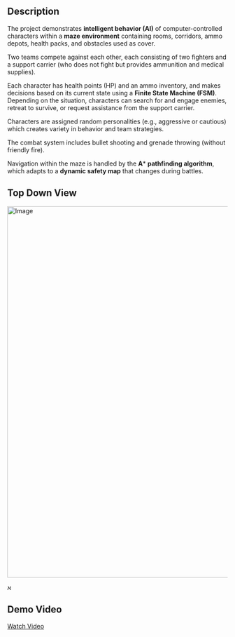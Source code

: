 ## Description
The project demonstrates **intelligent behavior (AI)** of computer-controlled characters within a **maze environment** containing rooms, corridors, ammo depots, health packs, and obstacles used as cover.  

Two teams compete against each other, each consisting of two fighters and a support carrier (who does not fight but provides ammunition and medical supplies).  

Each character has health points (HP) and an ammo inventory, and makes decisions based on its current state using a **Finite State Machine (FSM)**. Depending on the situation, characters can search for and engage enemies, retreat to survive, or request assistance from the support carrier.  

Characters are assigned random personalities (e.g., aggressive or cautious) which creates variety in behavior and team strategies.  

The combat system includes bullet shooting and grenade throwing (without friendly fire).  

Navigation within the maze is handled by the **A*** **pathfinding algorithm**, which adapts to a **dynamic safety map** that changes during battles.  

## Top Down View
<img width="1023" height="847" alt="Image" src="https://github.com/user-attachments/assets/8c1c8422-e35b-42a8-9eeb-a968915d0e66" />

א
## Demo Video
[Watch Video](https://drive.google.com/file/d/1elboNYjhBmRCh4iJN6ciqsgSBRRw9t2S/view?usp=drive_link)
